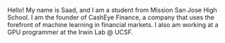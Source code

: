 Hello! My name is Saad, and I am a student from Mission San Jose High School. I am the founder of CashEye Finance, a company that uses the forefront of machine learning in financial markets. I also am working at a GPU programmer at the Irwin Lab @ UCSF.
